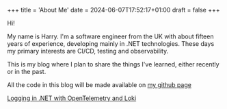 +++
title = 'About Me'
date = 2024-06-07T17:52:17+01:00
draft = false
+++

Hi!

My name is Harry. I'm a software engineer from the UK with about fifteen years of experience, developing mainly in .NET technologies. These days my primary interests are CI/CD, testing and observability.

This is my blog where I plan to share the things I've learned, either recently or in the past.

All the code in this blog will be made available on [my github page](https://github.com/IrrelevantElephant)

[Logging in .NET with OpenTelemetry and Loki](/posts/otel-loki-dotnet)
